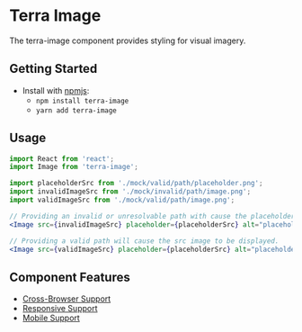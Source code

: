 # Terra Image

The terra-image component provides styling for visual imagery.

## Getting Started

- Install with [npmjs](https://www.npmjs.com):
  - `npm install terra-image`
  - `yarn add terra-image`

## Usage

```jsx
import React from 'react';
import Image from 'terra-image';

import placeholderSrc from './mock/valid/path/placeholder.png';
import invalidImageSrc from './mock/invalid/path/image.png';
import validImageSrc from './mock/valid/path/image.png';

// Providing an invalid or unresolvable path with cause the placeholder image to be displayed.
<Image src={invalidImageSrc} placeholder={placeholderSrc} alt="placeholder image" />

// Providing a valid path will cause the src image to be displayed.
<Image src={validImageSrc} placeholder={placeholderSrc} alt="placeholder image" />
```

## Component Features
* [Cross-Browser Support](https://github.com/cerner/terra-ui/blob/master/src/terra-dev-site/contributing/ComponentStandards.e.contributing.md#cross-browser-support)
* [Responsive Support](https://github.com/cerner/terra-ui/blob/master/src/terra-dev-site/contributing/ComponentStandards.e.contributing.md#responsive-support)
* [Mobile Support](https://github.com/cerner/terra-ui/blob/master/src/terra-dev-site/contributing/ComponentStandards.e.contributing.md#mobile-support)
